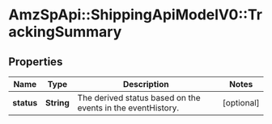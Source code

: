 # AmzSpApi::ShippingApiModelV0::TrackingSummary

## Properties
Name | Type | Description | Notes
------------ | ------------- | ------------- | -------------
**status** | **String** | The derived status based on the events in the eventHistory. | [optional] 

